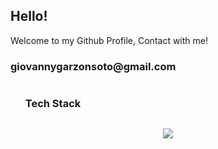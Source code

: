 <h2>Hello!</h2>
<p>Welcome to my Github Profile, Contact with me!</p>
<h3>giovannygarzonsoto@gmail.com</h3>
<div id="user-content-toc">
  <ul align="left">
    <summary><h3 style="display: inline-block">Tech Stack</h3></summary>
  </ul>
</div>
<!--tech stack icons-->
<p align="center">
  <a href="https://skillicons.dev">
    <img src="https://skillicons.dev/icons?i=git,scss,css,docker,express,figma,firebase,supabase,github,html,java,js,linux,md,php,laravel,mongodb,mysql,nextjs,nodejs,postman,react,tailwind,ts,python,fastapi,vuejs,nuxtjs&perline=14" />
  </a>
</p>
